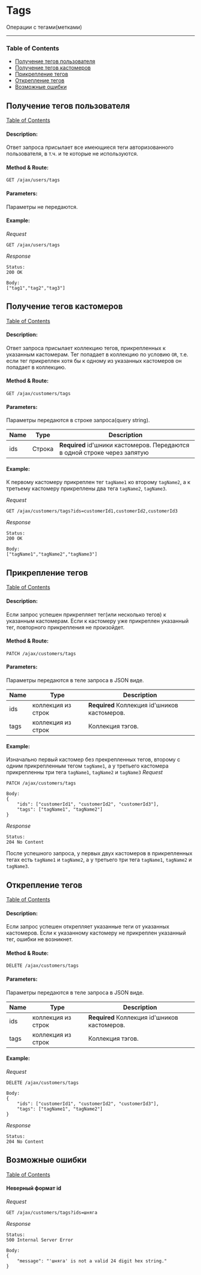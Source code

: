# Tags
Операции с тегами(метками)
___
### <a id="table-of-contents"></a> Table of Contents
* [Получение тегов пользователя](#getting-tags-user)
* [Получение тегов кастомеров](#getting-tags-customers)
* [Прикрепление тегов](#attaching-tags)
* [Открепление тегов](#detaching-tags)
* [Возможные ошибки](#error)


## <a id="getting-tags-user"></a> Получение тегов пользователя 
[Table of Contents](#table-of-contents)

#### Description:
Ответ запроса присылает все имеющиеся теги авторизованного пользователя, в т.ч. и те которые не используются.

#### Method & Route:
``` http
GET /ajax/users/tags
```

#### Parameters:
Параметры не передаются.

#### Example:
*Request*
``` http
GET /ajax/users/tags
```
*Response*
```http
Status:
200 OK

Body:
["tag1","tag2","tag3"]
```



## <a id="getting-tags-customers"></a> Получение тегов кастомеров
[Table of Contents](#table-of-contents)

#### Description:
Ответ запроса присылает коллекцию тегов, прикрепленных к указанным кастомерам. Тег попадает в коллекцию по условию `OR`, т.е. если тег прикреплен хотя бы к одному из указанных кастомеров он попадает в коллекцию.

#### Method & Route:
```http
GET /ajax/customers/tags
```

#### Parameters:
Параметры передаются в строке запроса(query string).

| **Name** | **Type** | **Description**|  
|----------|----------|----------------|  
| ids  | Строка | **Required** id'шники кастомеров. Передаются в одной строке через  запятую |

#### Example:
К первому кастомеру прикреплен тег `tagName1` ко второму `tagName2`, а к третьему кастомеру прикреплены два тега `tagName2`, `tagName3`.

*Request*
```http
GET /ajax/customers/tags?ids=customerId1,customerId2,customerId3
```
*Response*
```http
Status:
200 OK

Body:
["tagName1","tagName2","tagName3"]
```


## <a id="attaching-tags"></a> Прикрепление тегов
[Table of Contents](#table-of-contents)

#### Description:
Если запрос успешен прикрепляет тег(или несколько тегов) к указанным кастомерам. Если к кастомеру уже прикреплен указанный тег, повторного прикрепления не произойдет.

#### Method & Route:
```http
PATCH /ajax/customers/tags
```

#### Parameters:
Параметры передаются в теле запроса в JSON виде.

| **Name** | **Type** | **Description**|  
|----------|----------|----------------|  
| ids  | коллекция из строк | **Required** Коллекция id'шников кастомеров. |
| tags | коллекция из строк | Коллекция тэгов.

#### Example:
Изначально первый кастомер без прекрепленных тегов, второму с одним прикрепленным тегом `tagName1`, а у третьего кастомера прикрепленны три тега `tagName1`, `tagName2` и `tagName3`
*Request*
``` http
PATCH /ajax/customers/tags

Body:
{
    "ids": ["customerId1", "customerId2", "customerId3"],
    "tags": ["tagName1", "tagName2"]
}
```
*Response*
``` http
Status:
204 No Content
```
После успешного запроса, у первых двух кастомеров в прикрепленных тегах есть `tagName1` и `tagName2`, а у третьего три тега `tagName1`, `tagName2` и `tagName3`.


## <a id="detaching-tags"></a> Открепление тегов
[Table of Contents](#table-of-contents)

#### Description:
Если запрос успешен открепляет указанные теги от указанных кастомеров. Если к указанному кастомеру не прикреплен указанный тег, ошибки не возникнет.

#### Method & Route:
```http
DELETE /ajax/customers/tags
```

#### Parameters:
Параметры передаются в теле запроса в JSON виде.

| **Name** | **Type** | **Description**|  
|----------|----------|----------------|  
| ids  | коллекция из строк | **Required** Коллекция id'шников кастомеров. |
| tags | коллекция из строк | Коллекция тэгов.

#### Example:
*Request*
``` http
DELETE /ajax/customers/tags

Body:
{
    "ids": ["customerId1", "customerId2", "customerId3"],
    "tags": ["tagName1", "tagName2"]
}
```
*Response*
``` http
Status:
204 No Content
```

## <a id="error"></a> Возможные ошибки
[Table of Contents](#table-of-contents)

#### Неверный формат id

*Request*
``` http
GET /ajax/customers/tags?ids=шняга
```
*Response*
``` http
Status:
500 Internal Server Error

Body:
{
    "message": "'шняга' is not a valid 24 digit hex string."
}
```
